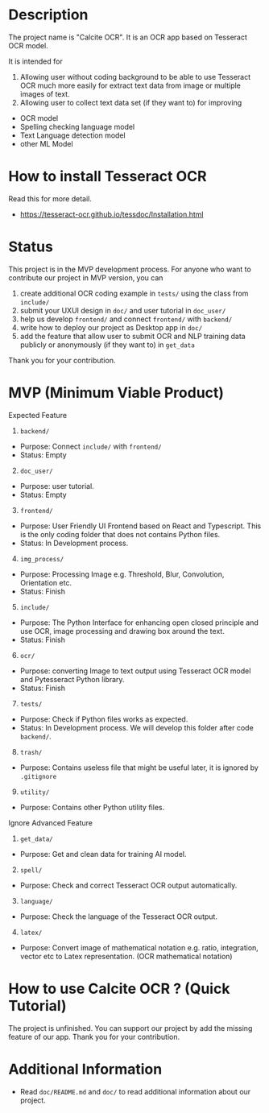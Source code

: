 # Description

The project name is "Calcite OCR". It is an OCR app based on Tesseract OCR model.

It is intended for 
1.	Allowing user without coding background to be able to use Tesseract OCR much more easily for extract text data from image or multiple images of text.
2.	Allowing user to collect text data set (if they want to) for improving
-	OCR model
-	Spelling checking language model
-	Text Language detection model
-   other ML Model

# How to install Tesseract OCR

Read this for more detail.
-   https://tesseract-ocr.github.io/tessdoc/Installation.html

# Status

This project is in the MVP development process. For anyone who want to contribute our project in MVP version, you can
1.  create additional OCR coding example in `tests/` using the class from `include/`
2.  submit your UXUI design in `doc/` and user tutorial in `doc_user/`
3.  help us develop `frontend/` and connect `frontend/` with `backend/`
4.  write how to deploy our project as Desktop app in `doc/`
5.  add the feature that allow user to submit OCR and NLP training data publicly or anonymously (if they want to) in `get_data`

Thank you for your contribution.

# MVP (Minimum Viable Product)

Expected Feature
1.  `backend/`
-	Purpose: Connect `include/` with `frontend/`
-   Status: Empty
2.  `doc_user/`
-	Purpose: user tutorial.
-   Status: Empty
3.	`frontend/`
-	Purpose: User Friendly UI Frontend based on React and Typescript. This is the only coding folder that does not contains Python files.
-   Status: In Development process.
4.	`img_process/`
-	Purpose: Processing Image e.g. Threshold, Blur, Convolution, Orientation etc.
-   Status: Finish
5.  `include/`
-	Purpose: The Python Interface for enhancing open closed principle and use OCR, image processing and drawing box around the text.
-   Status: Finish
6.	`ocr/`
-	Purpose: converting Image to text output using Tesseract OCR model and Pytesseract Python library.
-   Status: Finish
7.  `tests/`
-	Purpose: Check if Python files works as expected.
-   Status: In Development process. We will develop this folder after code `backend/`.
8.  `trash/`
-	Purpose: Contains useless file that might be useful later, it is ignored by `.gitignore`
9.  `utility/`
-	Purpose: Contains other Python utility files.

Ignore Advanced Feature
1.	`get_data/`
-	Purpose: Get and clean data for training AI model.
2.	`spell/`
-	Purpose: Check and correct Tesseract OCR output automatically.
3.	`language/`
-	Purpose: Check the language of the Tesseract OCR output.
4.	`latex/`
-	Purpose: Convert image of mathematical notation e.g. ratio, integration, vector etc to Latex representation. (OCR mathematical notation)

# How to use Calcite OCR ? (Quick Tutorial)

The project is unfinished. You can support our project by add the missing feature of our app.
Thank you for your contribution.

# Additional Information

-	Read `doc/README.md` and `doc/` to read additional information about our project.
